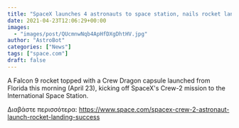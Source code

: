 ```yaml
---
title: "SpaceX launches 4 astronauts to space station, nails rocket landing"
date: 2021-04-23T12:06:29+00:00
images:
  - "images/post/QUcmnwNqb4ApHfDXgDhtHV.jpg"
author: "AstroBot"
categories: ["News"]
tags: ["space.com"]
draft: false
---
```


A Falcon 9 rocket topped with a Crew Dragon capsule launched from Florida this morning (April 23), kicking off SpaceX's Crew-2 mission to the International Space Station. 

Διαβάστε περισσότερα: https://www.space.com/spacex-crew-2-astronaut-launch-rocket-landing-success
